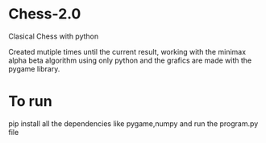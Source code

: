 # Chess-2.0
Clasical Chess with python

Created mutiple times until the current result, working with the minimax alpha beta algorithm using only python
and the grafics are made with the pygame library.

# To run 
pip install all the dependencies like pygame,numpy
and run the program.py file
